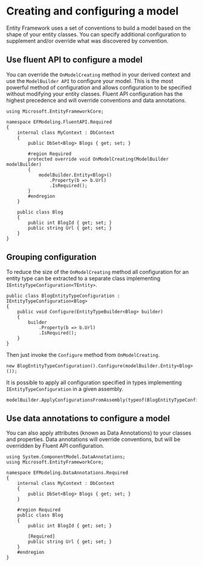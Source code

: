 # Creating and configuring a model
Entity Framework uses a set of conventions to build a model based on the shape of your entity classes. You can specify additional configuration to supplement and/or override what was discovered by convention.

## Use fluent API to configure a model
You can override the `OnModelCreating` method in your derived context and use the `ModelBuilder API` to configure your model. This is the most powerful method of configuration and allows configuration to be specified without modifying your entity classes. Fluent API configuration has the highest precedence and will override conventions and data annotations.
```
using Microsoft.EntityFrameworkCore;

namespace EFModeling.FluentAPI.Required
{
    internal class MyContext : DbContext
    {
        public DbSet<Blog> Blogs { get; set; }

        #region Required
        protected override void OnModelCreating(ModelBuilder modelBuilder)
        {
            modelBuilder.Entity<Blog>()
                .Property(b => b.Url)
                .IsRequired();
        }
        #endregion
    }

    public class Blog
    {
        public int BlogId { get; set; }
        public string Url { get; set; }
    }
}
```

## Grouping configuration
To reduce the size of the `OnModelCreating` method all configuration for an entity type can be extracted to a separate class implementing `IEntityTypeConfiguration<TEntity>`.
```
public class BlogEntityTypeConfiguration : IEntityTypeConfiguration<Blog>
{
    public void Configure(EntityTypeBuilder<Blog> builder)
    {
        builder
            .Property(b => b.Url)
            .IsRequired();
    }
}
```
Then just invoke the `Configure` method from `OnModelCreating`.
```
new BlogEntityTypeConfiguration().Configure(modelBuilder.Entity<Blog>());
```
It is possible to apply all configuration specified in types implementing `IEntityTypeConfiguration` in a given assembly.
```
modelBuilder.ApplyConfigurationsFromAssembly(typeof(BlogEntityTypeConfiguration).Assembly);
```

## Use data annotations to configure a model
You can also apply attributes (known as Data Annotations) to your classes and properties. Data annotations will override conventions, but will be overridden by Fluent API configuration.
```
using System.ComponentModel.DataAnnotations;
using Microsoft.EntityFrameworkCore;

namespace EFModeling.DataAnnotations.Required
{
    internal class MyContext : DbContext
    {
        public DbSet<Blog> Blogs { get; set; }
    }

    #region Required
    public class Blog
    {
        public int BlogId { get; set; }

        [Required]
        public string Url { get; set; }
    }
    #endregion
}
```